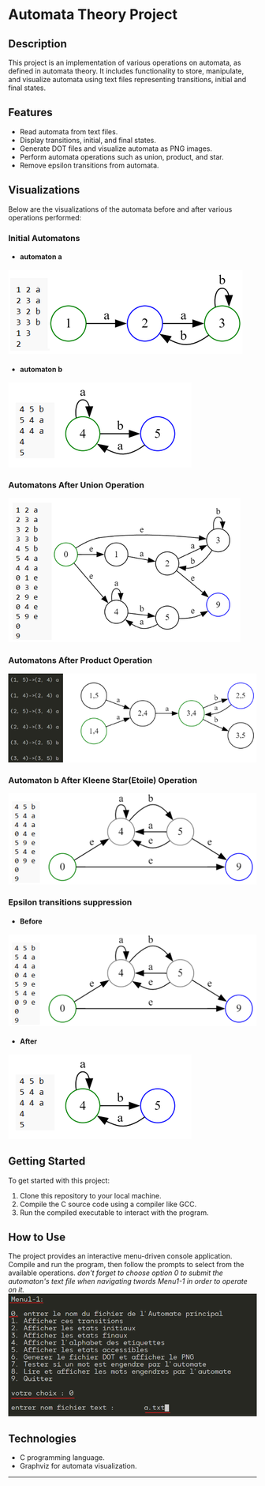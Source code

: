 # Automata Theory Project

## Description
This project is an implementation of various operations on automata, as defined in automata theory. It includes functionality to store, manipulate, and visualize automata using text files representing transitions, initial and final states.


## Features
- Read automata from text files.
- Display transitions, initial, and final states.
- Generate DOT files and visualize automata as PNG images.
- Perform automata operations such as union, product, and star.
- Remove epsilon transitions from automata.


## Visualizations
Below are the visualizations of the automata before and after various operations performed:


### Initial Automatons

 - #### automaton a
![Initial Automaton](images/1.png)

 - #### automaton b
![Initial Automaton](images/2.png)

### Automatons After Union Operation
![Automaton After Union](images/3.png)

### Automatons After Product Operation
![Automaton After Product](images/4.png)

### Automaton b After Kleene Star(Etoile) Operation
![Automaton After Product](images/5.png)

### Epsilon transitions suppression

- #### Before 
![Automaton After Product](images/5.png)

- #### After 
![Automaton After Product](images/2.png)


## Getting Started
To get started with this project:

1. Clone this repository to your local machine.
2. Compile the C source code using a compiler like GCC.
3. Run the compiled executable to interact with the program.


## How to Use
The project provides an interactive menu-driven console application. Compile and run the program, then follow the prompts to select from the available operations.
 *don't forget to choose option 0 to submit the automaton's text file when navigating twords Menu1-1 in order to operate on it.*
![Automaton After Product](images/Tuto.png)


## Technologies
- C programming language.
- Graphviz for automata visualization.

---